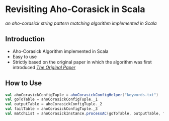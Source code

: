 # Revisiting Aho-Corasick in Scala
*an aho-corasick string pattern matching algorithm implemented in Scala*

## Introduction 
* Aho-Corasick Algorithm implemented in Scala
* Easy to use
* Strictly based on the original paper in which the algorithm was first introduced
*[The Original Paper <Efficient String Matching: An Aid to Bibliographic Search>](http://citeseerx.ist.psu.edu/viewdoc/download?doi=10.1.1.96.4671&rep=rep1&type=pdf)*

## How to Use
```Scala
val ahoCorasickConfigTuple = ahoCorasickConfigHelper("keywords.txt")
val goToTable = ahoCorasickConfigTuple._1
val outputTable = ahoCorasickConfigTuple._2
val failTable = ahoCorasickConfigTuple._3
val matchList = ahoCorasickInstance.processAC(goToTable, outputTable, failTable, inputString2PatternMatchComesHere)
```
